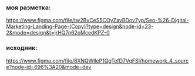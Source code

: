 ﻿### моя разметка:

https://www.figma.com/file/tw2BvCeS5COyZavBDov7yp/Seo-%26-Digital-Marketing-Landing-Page-(Copy)?type=design&node-id=23-2&mode=design&t=jrHQ7n62oMcedKPZ-0

### исходник: 

https://www.figma.com/file/8XNQWlleP1QgTefD7VqFSI/homework_4_source?node-id=696%3A20&mode=dev